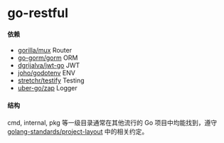 # go-restful

#### 依赖
* [gorilla/mux](https://github.com/gorilla/mux) Router
* [go-gorm/gorm](https://github.com/go-gorm/gorm) ORM
* [dgrijalva/jwt-go](https://github.com/dgrijalva/jwt-go) JWT
* [joho/godotenv](https://github.com/joho/godotenv) ENV
* [stretchr/testify](https://github.com/stretchr/testify) Testing
* [uber-go/zap](https://github.com/uber-go/zap) Logger


#### 结构

cmd, internal, pkg 等一级目录通常在其他流行的 Go 项目中均能找到，遵守 [golang-standards/project-layout](https://github.com/golang-standards/project-layout) 中的相关约定。

